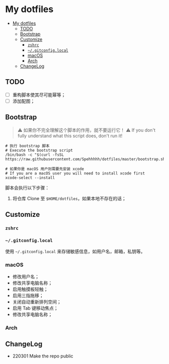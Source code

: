 # My dotfiles

- [My dotfiles](#my-dotfiles)
  - [TODO](#todo)
  - [Bootstrap](#bootstrap)
  - [Customize](#customize)
    - [`zshrc`](#zshrc)
    - [`~/.gitconfig.local`](#gitconfiglocal)
    - [macOS](#macos)
    - [Arch](#arch)
  - [ChangeLog](#changelog)

## TODO

- [ ] 重构脚本使其尽可能幂等；
- [ ] 添加配图；

## Bootstrap

> ⚠️ 如果你不完全理解这个脚本的作用，就不要运行它！
> ⚠️ If you don't fully understand what this script does, don't run it!

```shell
# 执行 bootstrap 脚本
# Execute the bootstrap script
/bin/bash -c "$(curl -fsSL https://raw.githubusercontent.com/Spehhhhh/dotfiles/master/bootstrap.sh)"

# 如果你是 macOS 用户则需要先安装 xcode
# If you are a macOS user you will need to install xcode first
xcode-select --install
```

脚本会执行以下步骤：

1. 将仓库 Clone 至 `$HOME/dotfiles`，如果本地不存在的话；

## Customize

### `zshrc`

### `~/.gitconfig.local`

使用 `~/.gitconfig.local` 来存储敏感信息，如用户名，邮箱，私钥等。

### macOS

- 修改用户名；
- 修改共享电脑名称；
- 启用触摸板轻触；
- 启用三指拖移；
- 关闭自动重新排列空间；
- 启用 Tab 键移动焦点；
- 修改共享电脑名称；

### Arch

## ChangeLog

- 220301 Make the repo public
